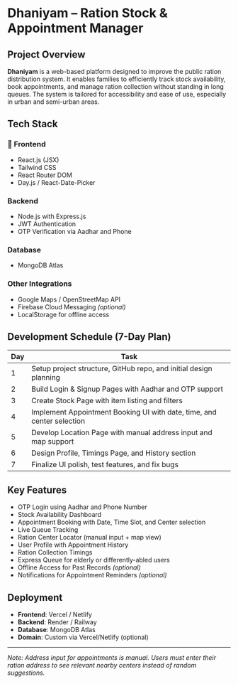 # Dhaniyam – Ration Stock & Appointment Manager

##  Project Overview
**Dhaniyam** is a web-based platform designed to improve the public ration distribution system. It enables families to efficiently track stock availability, book appointments, and manage ration collection without standing in long queues. The system is tailored for accessibility and ease of use, especially in urban and semi-urban areas.

##  Tech Stack

### 🔹 Frontend
- React.js (JSX)
- Tailwind CSS
- React Router DOM
- Day.js / React-Date-Picker

###  Backend
- Node.js with Express.js
- JWT Authentication
- OTP Verification via Aadhar and Phone

###  Database
- MongoDB Atlas

###  Other Integrations
- Google Maps / OpenStreetMap API
- Firebase Cloud Messaging *(optional)*
- LocalStorage for offline access

##  Development Schedule (7-Day Plan)
| Day | Task |
|-----|------|
| 1 | Setup project structure, GitHub repo, and initial design planning |
| 2 | Build Login & Signup Pages with Aadhar and OTP support |
| 3 | Create Stock Page with item listing and filters |
| 4 | Implement Appointment Booking UI with date, time, and center selection |
| 5 | Develop Location Page with manual address input and map support |
| 6 | Design Profile, Timings Page, and History section |
| 7 | Finalize UI polish, test features, and fix bugs |

##  Key Features
- OTP Login using Aadhar and Phone Number
- Stock Availability Dashboard
- Appointment Booking with Date, Time Slot, and Center selection
- Live Queue Tracking
- Ration Center Locator (manual input + map view)
- User Profile with Appointment History
- Ration Collection Timings
- Express Queue for elderly or differently-abled users
- Offline Access for Past Records *(optional)*
- Notifications for Appointment Reminders *(optional)*

##  Deployment
- **Frontend**: Vercel / Netlify
- **Backend**: Render / Railway
- **Database**: MongoDB Atlas
- **Domain**: Custom via Vercel/Netlify (optional)

---

 *Note: Address input for appointments is manual. Users must enter their ration address to see relevant nearby centers instead of random suggestions.*